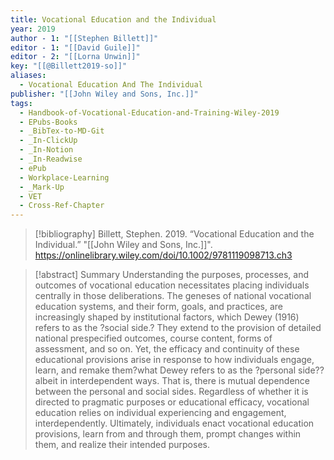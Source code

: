 ```yaml
---
title: Vocational Education and the Individual
year: 2019
author - 1: "[[Stephen Billett]]"
editor - 1: "[[David Guile]]"
editor - 2: "[[Lorna Unwin]]"
key: "[[@Billett2019-so]]"
aliases:
  - Vocational Education And The Individual
publisher: "[[John Wiley and Sons, Inc.]]"
tags:
  - Handbook-of-Vocational-Education-and-Training-Wiley-2019
  - EPubs-Books
  - _BibTex-to-MD-Git
  - _In-ClickUp
  - _In-Notion
  - _In-Readwise
  - ePub
  - Workplace-Learning
  - _Mark-Up
  - VET
  - Cross-Ref-Chapter
---
```


> [!bibliography]
> Billett, Stephen. 2019. “Vocational Education and the Individual.” "[[John Wiley and Sons, Inc.]]". https://onlinelibrary.wiley.com/doi/10.1002/9781119098713.ch3

> [!abstract]
> Summary Understanding the purposes, processes, and outcomes of vocational education necessitates placing individuals centrally in those deliberations. The geneses of national vocational education systems, and their form, goals, and practices, are increasingly shaped by institutional factors, which Dewey (1916) refers to as the ?social side.? They extend to the provision of detailed national prespecified outcomes, course content, forms of assessment, and so on. Yet, the efficacy and continuity of these educational provisions arise in response to how individuals engage, learn, and remake them?what Dewey refers to as the ?personal side??albeit in interdependent ways. That is, there is mutual dependence between the personal and social sides. Regardless of whether it is directed to pragmatic purposes or educational efficacy, vocational education relies on individual experiencing and engagement, interdependently. Ultimately, individuals enact vocational education provisions, learn from and through them, prompt changes within them, and realize their intended purposes.